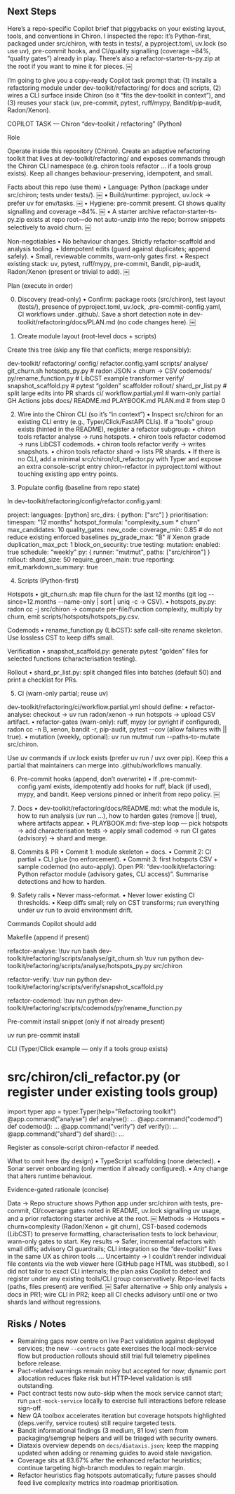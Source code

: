 ## Next Steps

Here’s a repo-specific Copilot brief that piggybacks on your existing layout, tools, and conventions in Chiron. I inspected the repo: it’s Python-first, packaged under src/chiron, with tests in tests/, a pyproject.toml, uv.lock (so use uv), pre-commit hooks, and CI/quality signalling (coverage ~84%, “quality gates”) already in play. There’s also a refactor-starter-ts-py.zip at the root if you want to mine it for pieces.  ￼

I’m going to give you a copy-ready Copilot task prompt that: (1) installs a refactoring module under dev-toolkit/refactoring/ for docs and scripts, (2) wires a CLI surface inside Chiron (so it “fits the dev-toolkit in context”), and (3) reuses your stack (uv, pre-commit, pytest, ruff/mypy, Bandit/pip-audit, Radon/Xenon).

COPILOT TASK — Chiron “dev-toolkit / refactoring” (Python)

Role

Operate inside this repository (Chiron). Create an adaptive refactoring toolkit that lives at dev-toolkit/refactoring/ and exposes commands through the Chiron CLI namespace (e.g. chiron tools refactor ... if a tools group exists). Keep all changes behaviour-preserving, idempotent, and small.

Facts about this repo (use them)
	•	Language: Python (package under src/chiron; tests under tests/).  ￼
	•	Build/runtime: pyproject, uv.lock → prefer uv for env/tasks.  ￼
	•	Hygiene: pre-commit present. CI shows quality signalling and coverage ~84%.  ￼
	•	A starter archive refactor-starter-ts-py.zip exists at repo root—do not auto-unzip into the repo; borrow snippets selectively to avoid churn.  ￼

Non-negotiables
	•	No behaviour changes. Strictly refactor-scaffold and analysis tooling.
	•	Idempotent edits (guard against duplicates; append safely).
	•	Small, reviewable commits, warn-only gates first.
	•	Respect existing stack: uv, pytest, ruff/mypy, pre-commit, Bandit, pip-audit, Radon/Xenon (present or trivial to add).  ￼

Plan (execute in order)

0) Discovery (read-only)
	•	Confirm: package roots (src/chiron), test layout (tests/), presence of pyproject.toml, uv.lock, .pre-commit-config.yaml, CI workflows under .github/. Save a short detection note in dev-toolkit/refactoring/docs/PLAN.md (no code changes here).  ￼

1) Create module layout (root-level docs + scripts)

Create this tree (skip any file that conflicts; merge responsibly):

dev-toolkit/
  refactoring/
    config/
      refactor.config.yaml
    scripts/
      analyse/
        git_churn.sh
        hotspots_py.py            # radon JSON × churn → CSV
      codemods/
        py/rename_function.py     # LibCST example transformer
      verify/
        snapshot_scaffold.py      # pytest “golden” scaffolder
      rollout/
        shard_pr_list.py          # split large edits into PR shards
    ci/
      workflow.partial.yml        # warn-only partial GH Actions jobs
    docs/
      README.md
      PLAYBOOK.md
      PLAN.md                     # from step 0

2) Wire into the Chiron CLI (so it’s “in context”)
	•	Inspect src/chiron for an existing CLI entry (e.g., Typer/Click/FastAPI CLIs). If a “tools” group exists (hinted in the README), register a refactor subgroup:
	•	chiron tools refactor analyse → runs hotspots.
	•	chiron tools refactor codemod → runs LibCST codemods.
	•	chiron tools refactor verify → writes snapshots.
	•	chiron tools refactor shard → lists PR shards.
	•	If there is no CLI, add a minimal src/chiron/cli_refactor.py with Typer and expose an extra console-script entry chiron-refactor in pyproject.toml without touching existing app entry points.

3) Populate config (baseline from repo state)

In dev-toolkit/refactoring/config/refactor.config.yaml:

project:
  languages: [python]
  src_dirs: { python: ["src"] }
prioritisation:
  timespan: "12 months"
  hotspot_formula: "complexity_sum * churn"
  max_candidates: 10
quality_gates:
  new_code:
    coverage_min: 0.85          # do not reduce existing enforced baselines
    py_grade_max: "B"           # Xenon grade
    duplication_max_pct: 1
    block_on_security: true
testing:
  mutation:
    enabled: true
    schedule: "weekly"
    py: { runner: "mutmut", paths: ["src/chiron"] }
rollout:
  shard_size: 50
  require_green_main: true
reporting:
  emit_markdown_summary: true

4) Scripts (Python-first)

Hotspots
	•	git_churn.sh: map file churn for the last 12 months (git log --since=12.months --name-only | sort | uniq -c → CSV).
	•	hotspots_py.py: radon cc -j src/chiron → compute per-file/function complexity, multiply by churn, emit scripts/hotspots/hotspots_py.csv.

Codemods
	•	rename_function.py (LibCST): safe call-site rename skeleton. Use lossless CST to keep diffs small.

Verification
	•	snapshot_scaffold.py: generate pytest “golden” files for selected functions (characterisation testing).

Rollout
	•	shard_pr_list.py: split changed files into batches (default 50) and print a checklist for PRs.

5) CI (warn-only partial; reuse uv)

dev-toolkit/refactoring/ci/workflow.partial.yml should define:
	•	refactor-analyse: checkout → uv run radon/xenon → run hotspots → upload CSV artifact.
	•	refactor-gates (warn-only): ruff, mypy (or pyright if configured), radon cc -n B, xenon, bandit -r, pip-audit, pytest --cov (allow failures with || true).
	•	mutation (weekly, optional): uv run mutmut run --paths-to-mutate src/chiron.

Use uv commands if uv.lock exists (prefer uv run / uvx over pip). Keep this a partial that maintainers can merge into .github/workflows manually.

6) Pre-commit hooks (append, don’t overwrite)
	•	If .pre-commit-config.yaml exists, idempotently add hooks for ruff, black (if used), mypy, and bandit. Keep versions pinned or inherit from repo policy.  ￼

7) Docs
	•	dev-toolkit/refactoring/docs/README.md: what the module is, how to run analysis (uv run ...), how to harden gates (remove || true), where artifacts appear.
	•	PLAYBOOK.md: five-step loop — pick hotspots → add characterisation tests → apply small codemod → run CI gates (advisory) → shard and merge.

8) Commits & PR
	•	Commit 1: module skeleton + docs.
	•	Commit 2: CI partial + CLI glue (no enforcement).
	•	Commit 3: first hotspots CSV + sample codemod (no auto-apply).
Open PR: “dev-toolkit/refactoring: Python refactor module (advisory gates, CLI access)”. Summarise detections and how to harden.

9) Safety rails
	•	Never mass-reformat.
	•	Never lower existing CI thresholds.
	•	Keep diffs small; rely on CST transforms; run everything under uv run to avoid environment drift.

Commands Copilot should add

Makefile (append if present)

refactor-analyse:
\tuv run bash dev-toolkit/refactoring/scripts/analyse/git_churn.sh
\tuv run python dev-toolkit/refactoring/scripts/analyse/hotspots_py.py src/chiron

refactor-verify:
\tuv run python dev-toolkit/refactoring/scripts/verify/snapshot_scaffold.py

refactor-codemod:
\tuv run python dev-toolkit/refactoring/scripts/codemods/py/rename_function.py

Pre-commit install snippet (only if not already present)

uv run pre-commit install

CLI (Typer/Click example — only if a tools group exists)

# src/chiron/cli_refactor.py (or register under existing tools group)
import typer
app = typer.Typer(help="Refactoring toolkit")
@app.command("analyse")
def analyse(): ...
@app.command("codemod")
def codemod(): ...
@app.command("verify")
def verify(): ...
@app.command("shard")
def shard(): ...

Register as console-script chiron-refactor if needed.

What to omit here (by design)
	•	TypeScript scaffolding (none detected).
	•	Sonar server onboarding (only mention if already configured).
	•	Any change that alters runtime behaviour.

Evidence-gated rationale (concise)

Data → Repo structure shows Python app under src/chiron with tests, pre-commit, CI/coverage gates noted in README, uv.lock signalling uv usage, and a prior refactoring starter archive at the root.  ￼
Methods → Hotspots = churn×complexity (Radon/Xenon + git churn), CST-based codemods (LibCST) to preserve formatting, characterisation tests to lock behaviour, warn-only gates to start.
Key results → Safer, incremental refactors with small diffs; advisory CI guardrails; CLI integration so the “dev-toolkit” lives in the same UX as chiron tools ....
Uncertainty → I couldn’t render individual file contents via the web viewer here (GitHub page HTML was stubbed), so I did not tailor to exact CLI internals; the plan asks Copilot to detect and register under any existing tools/CLI group conservatively. Repo-level facts (paths, files present) are verified.  ￼
Safer alternative → Ship only analysis + docs in PR1; wire CLI in PR2; keep all CI checks advisory until one or two shards land without regressions.

## Risks / Notes
- Remaining gaps now centre on live Pact validation against deployed services; the new `--contracts` gate exercises the local mock-service flow but production rollouts should still trial full telemetry pipelines before release.
- Pact-related warnings remain noisy but accepted for now; dynamic port allocation reduces flake risk but HTTP-level validation is still outstanding.
- Pact contract tests now auto-skip when the mock service cannot start; run `pact-mock-service` locally to exercise full interactions before release sign-off.
- New QA toolbox accelerates iteration but coverage hotspots highlighted (deps.verify, service routes) still require targeted tests.
- Bandit informational findings (3 medium, 81 low) stem from packaging/semgrep helpers and will be triaged with security owners.
- Diataxis overview depends on `docs/diataxis.json`; keep the mapping updated when adding or renaming guides to avoid stale navigation.
- Coverage sits at 83.67% after the enhanced refactor heuristics; continue targeting high-branch modules to regain margin.
- Refactor heuristics flag hotspots automatically; future passes should feed live complexity metrics into roadmap prioritisation.
